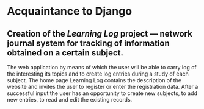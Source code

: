 # Acquaintance to Django
Creation of the ***Learning Log*** project — network journal system for tracking of information obtained on a certain subject.
---
The web application by means of which the user will be able to carry log of the interesting its topics and to create log entries during a study of each subject. The home page Learning Log contains the description of the website and invites the user to register or enter the registration data. After a successful input the user has an opportunity to create new subjects, to add new entries, to read and edit the existing records.
